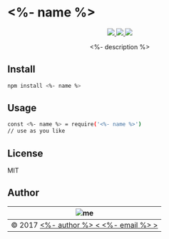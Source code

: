 # <%- name %>

<p align="center">
  <a href="https://travis-ci.org/<%- githubRepo.replace('https://github.com/', '') %>"><img src="https://img.shields.io/travis/<%- githubRepo.replace('https://github.com/', '') %>.svg" /> </a>
  <a href="https://codecov.io/gh/<%- githubRepo.replace('https://github.com/', '') %>"><img src="https://img.shields.io/codecov/c/github/<%- githubRepo.replace('https://github.com/', '') %>.svg" /> </a>
  <a href="https://standardjs.com"><img src="https://img.shields.io/badge/code_style-standard-brightgreen.svg" /> </a>
</p>

<p align="center">
  <%- description %>
</p>


## Install

```sh
npm install <%- name %>
```


## Usage

```sh
const <%- name %> = require('<%- name %>')
// use as you like
```


## License

MIT


## Author

| ![me](<%- authorImg %>)                                 |
| ------------------------------------------------------- |
| © 2017 [<%- author %> < <%- email %> >](<%- website %>) |

